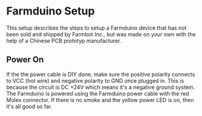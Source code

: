 # Farmduino Setup

This setup describes the steps to setup a Farmduino device that has not been sold and shipped by Farmbot Inc., but was made on your own with the help of a Chinese PCB prototyp manufacturer.

## Power On
If the the power cable is DIY done, make sure the positive polarity connects to VCC (hot wire) and negative polarity to GND once plugged in. This is because the circuit is DC +24V which means it's a negative ground system. The Farmduino is powered using the Farmduino power cable with the red Molex connector. If there is no smoke and the yellow power LED is on, then it's all good so far.

